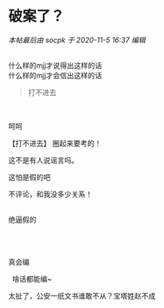 # 破案了？


<i class="pstatus"> 本帖最后由 socpk 于 2020-11-5 16:37 编辑 </i><br />
<br />
<img id="aimg_E9cfY" onclick="zoom(this, this.src, 0, 0, 0)" class="zoom" src="https://img.maocdn.cn/img/2020/11/05/Y11_IH7B46JG0Q08.jpg" onmouseover="img_onmouseoverfunc(this)" onload="thumbImg(this)" border="0" alt="" /><img id="aimg_VwrzS" onclick="zoom(this, this.src, 0, 0, 0)" class="zoom" src="https://cdn.jsdelivr.net/gh/hishis/forum-master/public/images/patch.gif" onmouseover="img_onmouseoverfunc(this)" onload="thumbImg(this)" border="0" alt="" />

什么样的mjj才说得出这样的话<br />
什么样的mjj才会信出这样的话

<div class="quote"><blockquote>打不进去</blockquote></div><br />
<br />
呵呵

【打不进去】 圈起来要考的！

这不是有人说谣言吗。

这怕是假的吧

不评论，和我没多少关系！<br />
<br />
<img src="static/image/smiley/default/lol.gif" smilieid="12" border="0" alt="" /><img src="static/image/smiley/default/lol.gif" smilieid="12" border="0" alt="" /><img src="static/image/smiley/default/lol.gif" smilieid="12" border="0" alt="" />

绝逼假的&nbsp;&nbsp;<br />
&nbsp;&nbsp;<br />
&nbsp; &nbsp;&nbsp; &nbsp;&nbsp; &nbsp;&nbsp; &nbsp; <br />
&nbsp; &nbsp;&nbsp; &nbsp; 

真会编

<img src="static/image/smiley/default/sweat.gif" smilieid="10" border="0" alt="" />&nbsp;&nbsp;啥话都能编~

太扯了，公安一纸文书谁敢不从？宝塔姓赵不成
